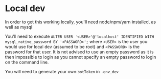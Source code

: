 # Local dev #

In order to get this working locally, you'll need node/npm/yarn installed, as well as mysql

You'll need to execute `ALTER USER '<USER>'@'localhost' IDENTIFIED WITH mysql_native_password BY '<PASSWORD>';` where `<USER>` is the user you would use for local dev (assumed to be root) and `<PASSWORD>` is the password for that user. It is not advised to use an empty password as it is then impossible to login as you cannot specify an empty password to login on the command line.

You will need to generate your own `botToken` in `.env_dev` 